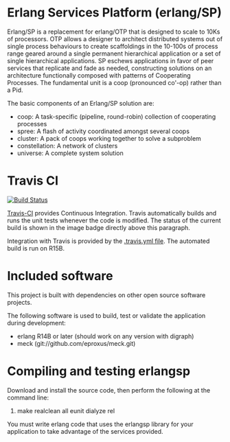 Erlang Services Platform (erlang/SP)
==================================

Erlang/SP is a replacement for erlang/OTP that is designed to scale to 10Ks of processors. OTP allows a designer to architect distributed systems out of single process behaviours to create scaffoldings in the 10-100s of process range geared around a single permanent hierarchical application or a set of single hierarchical applications. SP eschews applications in favor of peer services that replicate and fade as needed, constructing solutions on an architecture functionally composed with patterns of Cooperating Processes. The fundamental unit is a coop (pronounced co'-op) rather than a Pid.

The basic components of an Erlang/SP solution are:

  * coop: A task-specific (pipeline, round-robin) collection of cooperating processes
  * spree: A flash of activity coordinated amongst several coops
  * cluster: A pack of coops working together to solve a subproblem
  * constellation: A network of clusters
  * universe: A complete system solution


Travis CI
=========

[![Build Status](http://travis-ci.org/duomark/erlangsp.png)](http://travis-ci.org/duomark/erlangsp])

[Travis-CI](http://about.travis-ci.org/) provides Continuous Integration. Travis automatically builds and runs the unit tests whenever the code is modified. The status of the current build is shown in the image badge directly above this paragraph.

Integration with Travis is provided by the [.travis.yml file](https://raw.github.com/duomark/erlangsp/master/.travis.yml). The automated build is run on R15B.

Included software
=================

This project is built with dependencies on other open source software projects.

The following software is used to build, test or validate the application during development:

  * erlang R14B or later (should work on any version with digraph)
  * meck (git://github.com/eproxus/meck.git)


Compiling and testing erlangsp
==============================

Download and install the source code, then perform the following at the command line:

  1. make realclean all eunit dialyze rel

You must write erlang code that uses the erlangsp library for your application to take advantage of the services provided.
